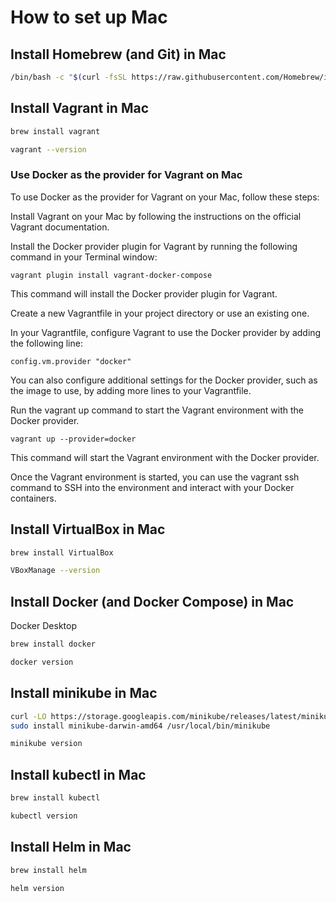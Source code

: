 # How to set up Mac

## Install Homebrew (and Git) in Mac

```bash
/bin/bash -c "$(curl -fsSL https://raw.githubusercontent.com/Homebrew/install/HEAD/install.sh)"
```

## Install Vagrant in Mac

```bash
brew install vagrant

vagrant --version
```

### Use Docker as the provider for Vagrant on Mac

To use Docker as the provider for Vagrant on your Mac, follow these steps:

Install Vagrant on your Mac by following the instructions on the official Vagrant documentation.

Install the Docker provider plugin for Vagrant by running the following command in your Terminal window:

`vagrant plugin install vagrant-docker-compose`

This command will install the Docker provider plugin for Vagrant.

Create a new Vagrantfile in your project directory or use an existing one.

In your Vagrantfile, configure Vagrant to use the Docker provider by adding the following line:

`config.vm.provider "docker"`

You can also configure additional settings for the Docker provider, such as the image to use, by adding more lines to your Vagrantfile.

Run the vagrant up command to start the Vagrant environment with the Docker provider.

`vagrant up --provider=docker`

This command will start the Vagrant environment with the Docker provider.

Once the Vagrant environment is started, you can use the vagrant ssh command to SSH into the environment and interact with your Docker containers.

## Install VirtualBox in Mac

```bash
brew install VirtualBox

VBoxManage --version
```

## Install Docker (and Docker Compose) in Mac

Docker Desktop

```bash
brew install docker

docker version
```

## Install minikube in Mac

```bash
curl -LO https://storage.googleapis.com/minikube/releases/latest/minikube-darwin-amd64 && \
sudo install minikube-darwin-amd64 /usr/local/bin/minikube

minikube version
```

## Install kubectl in Mac

```bash
brew install kubectl

kubectl version
```

## Install Helm in Mac

```bash
brew install helm

helm version
```
